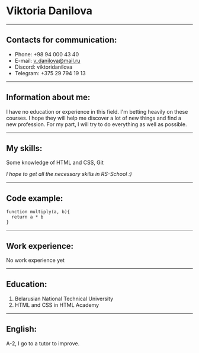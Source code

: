# **Viktoria Danilova**
****************************************************************************
## Contacts for communication:


+ Phone: +98 94 000 43 40 
+ E-mail: v_danilova@mail.ru
+ Discord: viktoridanilova
+ Telegram: +375 29 794 19 13

----------------------------------------------------------------------------
## Information about me:


I have no education or experience in this field. I'm betting heavily on these courses. I hope they will help me discover a lot of new things and find a new profession. 
For my part, I will try to do everything as well as possible. 


----------------------------------------------------------------------------

## My skills:

Some knowledge of HTML and CSS, Git


*I hope to get all the necessary skills in RS-School :)*

----------------------------------------------------------------------------

## Code example:
```
function multiply(a, b){
  return a * b
}
```

-----------------------------------------------------------------------------
## Work experience:

No work experience yet

-----------------------------------------------------------------------------

## Education:

1. Belarusian National Technical University
2. HTML and CSS in HTML Academy

------------------------------------------------------------------------------

## English:

A-2, I go to a tutor to improve.